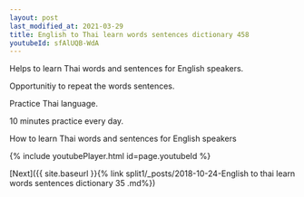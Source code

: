 ```yaml
---
layout: post
last_modified_at: 2021-03-29
title: English to Thai learn words sentences dictionary 458 
youtubeId: sfAlUQB-WdA
---
```

 
 
Helps to learn Thai words and sentences for English speakers.

Opportunitiy to repeat the words sentences. 

Practice Thai language. 
 
10 minutes practice every day. 
 
How to learn Thai words and sentences for English speakers 
 
{% include youtubePlayer.html id=page.youtubeId %}
 
 
[Next]({{ site.baseurl }}{% link  split1/_posts/2018-10-24-English to thai learn words sentences dictionary 35 .md%})
 
